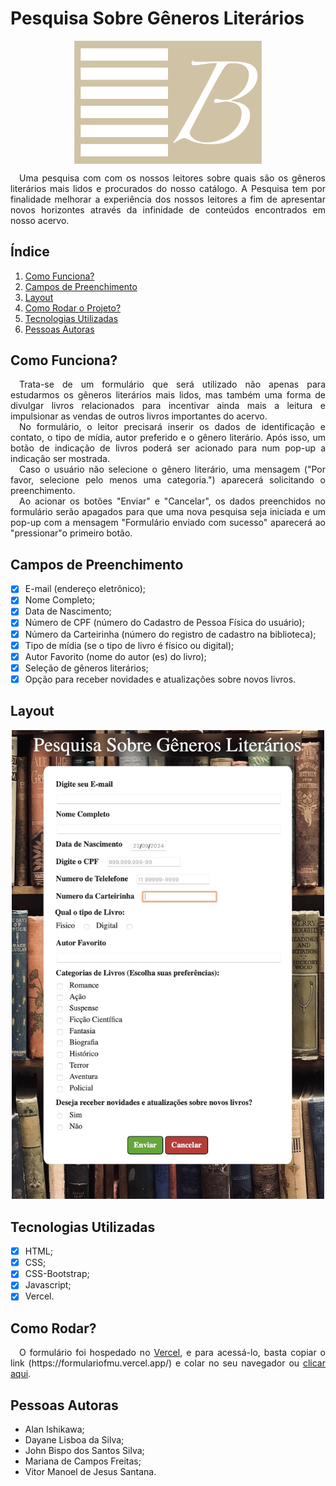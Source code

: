 # Pesquisa Sobre Gêneros Literários
<p align="center"><img src="/assets/images/bibliotecaLogo.png" alt="Logo da Biblioteca" width="300px" align="center"></p>

<p align="justify">&emsp;Uma pesquisa com com os nossos leitores sobre quais são os gêneros literários mais lidos e procurados do nosso catálogo.
A Pesquisa tem por finalidade melhorar a experiência dos nossos leitores a fim de apresentar novos horizontes através da infinidade de conteúdos encontrados em nosso acervo.</p>

## Índice
1. <a href="#como-funciona">Como Funciona?</a>
2. <a href="#campos-de-preenchimento">Campos de Preenchimento</a>
3. <a href="#layout">Layout</a>
4. <a href="#como-rodar">Como Rodar o Projeto?</a>
5. <a href="#tecnologias-utilizadas">Tecnologias Utilizadas</a>
6. <a href="#pessoas-autoras">Pessoas Autoras</a>

## Como Funciona?
<p align="justify">&emsp;Trata-se de um formulário que será utilizado não apenas para estudarmos os gêneros literários mais lidos, mas também uma forma de divulgar livros relacionados para incentivar ainda mais a leitura e impulsionar as vendas de outros livros importantes do acervo.<br>&emsp;No formulário, o leitor precisará inserir os dados de identificação e contato, o tipo de mídia, autor preferido e o gênero literário. Após isso, um botão de indicação de livros poderá ser acionado para num pop-up a indicação ser mostrada.<br>&emsp;Caso o usuário não selecione o gênero literário, uma mensagem ("Por favor, selecione pelo menos uma categoria.") aparecerá solicitando o preenchimento.<br>&emsp;Ao acionar os botões "Enviar" e "Cancelar", os dados preenchidos no formulário serão apagados para que uma nova pesquisa seja iniciada e um pop-up com a mensagem "Formulário enviado com sucesso" aparecerá ao "pressionar"o primeiro botão.</p>

## Campos de Preenchimento
- [x] E-mail (endereço eletrônico);
- [x] Nome Completo;
- [x] Data de Nascimento;
- [x] Número de CPF (número do Cadastro de Pessoa Física do usuário);
- [x] Número da Carteirinha (número do registro de cadastro na biblioteca);
- [x] Tipo de mídia (se o tipo de livro é físico ou digital);
- [x] Autor Favorito (nome do autor (es) do livro);
- [x] Seleção de gêneros literários;
- [x] Opção para receber novidades e atualizações sobre novos livros.

## Layout
<p align="center"><img src="/assets/images/layout.jpeg" alt="Layout do Formulário" width="500px"></p>

## Tecnologias Utilizadas
- [x] HTML;
- [x] CSS;
- [x] CSS-Bootstrap;
- [x] Javascript;
- [x] Vercel.

## Como Rodar?
<p align="justify">&emsp;O formulário foi hospedado no <a href="https://vercel.com">Vercel</a>, e para acessá-lo, basta copiar o link (https://formulariofmu.vercel.app/) e colar no seu navegador ou <a href="https://formulariofmu.vercel.app/">clicar aqui</a>.

## Pessoas Autoras
- Alan Ishikawa;
- Dayane Lisboa da Silva;
- John Bispo dos Santos Silva;
- Mariana de Campos Freitas;
- Vitor Manoel de Jesus Santana.
